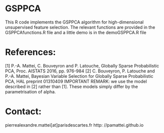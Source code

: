 # GSPPCA
This R code implements the GSPPCA algorithm for high-dimensional unsupervised feature selection.
The relevant functions are provided in the GSPPCAfunctions.R file and a little demo is in the demoGSPPCA.R file

# References: 
[1] P.-A. Mattei, C. Bouveyron and P. Latouche, Globally Sparse Probabilistic PCA, Proc. AISTATS 2016, pp. 976-984
[2] C. Bouveyron, P. Latouche and P.-A. Mattei, Bayesian Variable Selection for Globally Sparse Probabilistic PCA, HAL preprint 01310409
IMPORTANT REMARK: we use the model described in [2] rather than [1]. These models simply differ by the parametrisation of alpha.

# Contact:
pierrealexandre.mattei[at]parisdescartes.fr 
http: //pamattei.github.io

